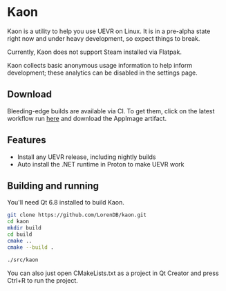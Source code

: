 # Kaon

Kaon is a utility to help you use UEVR on Linux. It is in a pre-alpha state right now
and under heavy development, so expect things to break.

Currently, Kaon does not support Steam installed via Flatpak.

Kaon collects basic anonymous usage information to help inform development; these analytics
can be disabled in the settings page.

## Download

Bleeding-edge builds are available via CI. To get them, click on the latest workflow run
[here](https://github.com/LorenDB/kaon/actions) and download the AppImage artifact.

## Features

- Install any UEVR release, including nightly builds
- Auto install the .NET runtime in Proton to make UEVR work

## Building and running

You'll need Qt 6.8 installed to build Kaon.

``` bash
git clone https://github.com/LorenDB/kaon.git
cd kaon
mkdir build
cd build
cmake ..
cmake --build .

./src/kaon
```

You can also just open CMakeLists.txt as a project in Qt Creator and press Ctrl+R to run the project.
